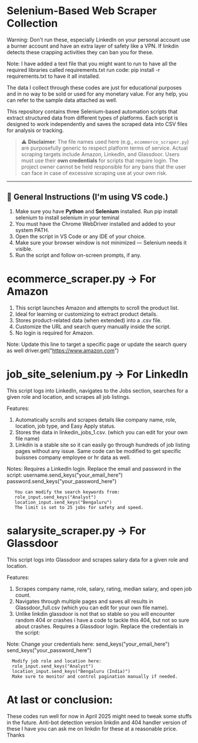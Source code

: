 # Selenium-Based Web Scraper Collection

Warning: Don't run these, especially LinkedIn on your personal account use a burner account and have an extra layer of safety like a VPN. If linkdin detects these crapping 
         activities they can ban you for these.

Note: I have added a text file that you might want to run to have all the required libraries called requirements.txt run code: pip install -r requirements.txt to have it all         installed.     

The data I collect through these codes are just for educational purposes and in no way to be sold or used for any monetary value. For any help, you can refer to the sample data attached as well.

This repository contains three Selenium-based automation scripts that extract structured data from different types of platforms. Each script is designed to work independently and saves the scraped data into CSV files for analysis or tracking.

> ⚠️ **Disclaimer**: The file names used here (e.g., `ecommerce_scraper.py`) are purposefully generic to respect platform terms of service. Actual scraping targets include Amazon, LinkedIn, and Glassdoor. Users must use their **own credentials** for scripts that require login. The project owner cannot be held responsible for any bans that the user can face in case of excessive scraping use at your own risk. 

---

## 🔧 General Instructions (I'm using VS code.)

1. Make sure you have **Python** and **Selenium** installed. Run pip install selenium to install selenium in your teminal 
2. You must have the Chrome WebDriver installed and added to your system PATH.
3. Open the script in VS Code or any IDE of your choice.
4. Make sure your browser window is not minimized — Selenium needs it visible.
5. Run the script and follow on-screen prompts, if any. 


# ecommerce_scraper.py → For Amazon
1. This script launches Amazon and attempts to scroll the product list.
2. Ideal for learning or customizing to extract product details.
3. Stores product-related data (when extended) into a .csv file.
4. Customize the URL and search query manually inside the script.
5. No login is required for Amazon.

Note: Update this line to target a specific page or update the search query as well 
      driver.get("https://www.amazon.com")


# job_site_selenium.py → For LinkedIn
This script logs into LinkedIn, navigates to the Jobs section, searches for a given role and location, and scrapes all job listings.

Features: 
1. Automatically scrolls and scrapes details like company name, role, location, job type, and Easy Apply status.
2. Stores the data in linkedin_jobs_1.csv. (which you can edit for your own file name)
3. Linkdin is a stable site so it can easily go through hundreds of job listing pages without any issue. Same code can be modified to get specific buissnes company employee or 
   hr data as well. 

Notes: Requires a LinkedIn login. Replace the email and password in the script:
       username.send_keys("your_email_here")
       password.send_keys("your_password_here")
      
       You can modify the search keywords from:
       role_input.send_keys("Analyst")
       location_input.send_keys("Bengaluru")
       The limit is set to 25 jobs for safety and speed.


# salarysite_scraper.py → For Glassdoor
This script logs into Glassdoor and scrapes salary data for a given role and location.

Features:
1. Scrapes company name, role, salary, rating, median salary, and open job count.
2. Navigates through multiple pages and saves all results in Glassdoor_full.csv (which you can edit for your own file name).
3. Unlike linkdin glassdoor is not that so stable so you will encounter random 404 or crashes i have a code to tackle this 404, but not so sure about crashes. 
   Requires a Glassdoor login. Replace the credentials in the script:

Note: Change your credentials here:
      send_keys("your_email_here")
      send_keys("your_password_here")
      
      Modify job role and location here:
      role_input.send_keys("Analyst")
      location_input.send_keys("Bengaluru (India)")
      Make sure to monitor and control pagination manually if needed.



# At last or conclusion:
These codes run well for now in April 2025 might need to tweak some stuffs in the future. Anti-bot detection version linkdin and 404 handler version of these I have you can ask me on linkdin for these at a reasonable price. 
Thanks


